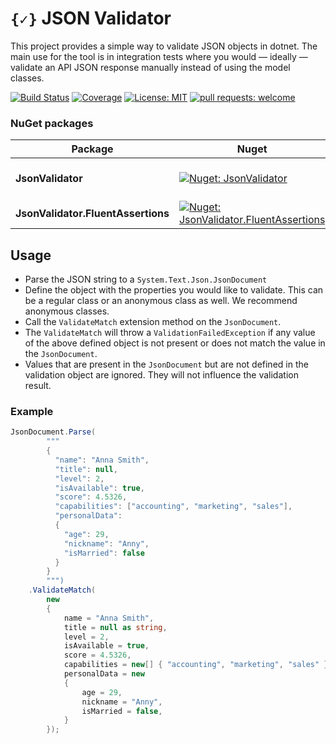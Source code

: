 # `{✓}` JSON Validator
This project provides a simple way to validate JSON objects in dotnet. The main use for the tool is in integration tests where you would — ideally — validate an API JSON response manually instead of using the model classes.

[![Build Status](https://github.com/JsonValidatorProject/JsonValidator/workflows/build-and-test/badge.svg "Build Status")](https://github.com/JsonValidatorProject/JsonValidator/actions?query=workflow%3A%22build-and-test%22)
[![Coverage](https://codecov.io/gh/JsonValidatorProject/JsonValidator/branch/main/graph/badge.svg)](https://codecov.io/gh/JsonValidatorProject/JsonValidator)
[![License: MIT](https://img.shields.io/badge/license-MIT-blueviolet)](https://opensource.org/licenses/MIT)
[![pull requests: welcome](https://img.shields.io/badge/pull%20requests-welcome-brightgreen)](https://github.com/JsonValidatorProject/JsonValidator/fork)

### NuGet packages
| **Package**                        | **Nuget**                                                                                                                                                                                                                | **Description**                              |
| ---------------------------------- | ------------------------------------------------------------------------------------------------------------------------------------------------------------------------------------------------------------------------ | -------------------------------------------- |
| **JsonValidator**                  | [![Nuget: JsonValidator](https://img.shields.io/nuget/v/JsonValidator?label=JsonValidator&logo=nuget)](https://www.nuget.org/packages/JsonValidator)                                                                     | Base package containing the validation logic |
| **JsonValidator.FluentAssertions** | [![Nuget: JsonValidator.FluentAssertions](https://img.shields.io/nuget/v/JsonValidator.FluentAssertions?label=JsonValidator.FluentAssertions&logo=nuget)](https://www.nuget.org/packages/JsonValidator.FluentAssertions) | Extensions for FluentAssertions              |




## Usage
- Parse the JSON string to a `System.Text.Json.JsonDocument`
- Define the object with the properties you would like to validate. This can be a regular class or an anonymous class as well. We recommend anonymous classes.
- Call the `ValidateMatch` extension method on the `JsonDocument`.
- The `ValidateMatch` will throw a `ValidationFailedException` if any value of the above defined object is not present or does not match the value in the `JsonDocument`.
- Values that are present in the `JsonDocument` but are not defined in the validation object are ignored. They will not influence the validation result.

### Example
```csharp
JsonDocument.Parse(
        """
        {
          "name": "Anna Smith",
          "title": null,
          "level": 2,
          "isAvailable": true,
          "score": 4.5326,
          "capabilities": ["accounting", "marketing", "sales"],                      
          "personalData":
          {
            "age": 29,
            "nickname": "Anny",
            "isMarried": false
          }
        }
        """)
    .ValidateMatch(
        new
        {
            name = "Anna Smith",
            title = null as string,
            level = 2,
            isAvailable = true,
            score = 4.5326,
            capabilities = new[] { "accounting", "marketing", "sales" },
            personalData = new
            {
                age = 29,
                nickname = "Anny",
                isMarried = false,
            }
        });
```
